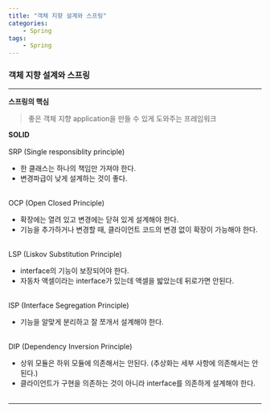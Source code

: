 ```yaml
---
title: "객체 지향 설계와 스프링"
categories: 
    - Spring
tags:
    - Spring
---
```


### 객체 지향 설계와 스프링
---
**스프링의 핵심**
>좋은 객체 지향 application을 만들 수 있게 도와주는 프레임워크

**SOLID** <br><br>
SRP (Single responsiblity principle)
* 한 클래스는 하나의 책임만 가져야 한다.
* 변경파급이 낮게 설계하는 것이 좋다.<br><br>
  
OCP (Open Closed Principle)
* 확장에는 열려 있고 변경에는 닫혀 있게 설계해야 한다.
* 기능을 추가하거나 변경할 때, 클라이언트 코드의 변경 없이 확장이 가능해야 한다.<br><br>

LSP (Liskov Substitution Principle)
* interface의 기능이 보장되어야 한다.
* 자동차 액셀이라는 interface가 있는데 액셀을 밟았는데 뒤로가면 안된다.<br><br>

ISP (Interface Segregation Principle)
* 기능을 알맞게 분리하고 잘 쪼개서 설계해야 한다.<br><br>

DIP (Dependency Inversion Principle)
* 상위 모듈은 하위 모듈에 의존해서는 안된다. (추상화는 세부 사항에 의존해서는 안된다.)
* 클라이언트가 구현을 의존하는 것이 아니라 interface를 의존하게 설계해야 한다.<br><br>

----




